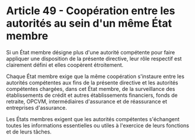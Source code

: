 # Article 49 - Coopération entre les autorités au sein d'un même État membre


Si un État membre désigne plus d'une autorité compétente pour faire appliquer une disposition de la présente directive, leur rôle respectif est clairement défini et elles coopèrent étroitement.

Chaque État membre exige que la même coopération s'instaure entre les autorités compétentes aux fins de la présente directive et les autorités compétentes chargées, dans cet État membre, de la surveillance des établissements de crédit et autres établissements financiers, fonds de retraite, OPCVM, intermédiaires d'assurance et de réassurance et entreprises d'assurance.

Les États membres exigent que les autorités compétentes s'échangent toutes les informations essentielles ou utiles à l'exercice de leurs fonctions et de leurs tâches.
